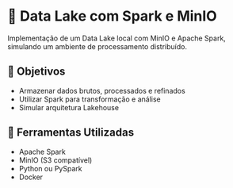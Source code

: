# 💾 Data Lake com Spark e MinIO

Implementação de um Data Lake local com MinIO e Apache Spark, simulando um ambiente de processamento distribuído.

## 🎯 Objetivos

- Armazenar dados brutos, processados e refinados
- Utilizar Spark para transformação e análise
- Simular arquitetura Lakehouse

## 🧰 Ferramentas Utilizadas

- Apache Spark
- MinIO (S3 compatível)
- Python ou PySpark
- Docker
